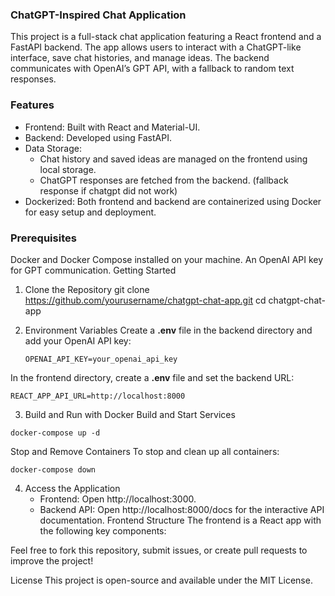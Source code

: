 ### ChatGPT-Inspired Chat Application

This project is a full-stack chat application featuring a React frontend and a FastAPI backend. The app allows users to interact with a ChatGPT-like interface, save chat histories, and manage ideas. The backend communicates with OpenAI’s GPT API, with a fallback to random text responses.

### Features

- Frontend: Built with React and Material-UI.
- Backend: Developed using FastAPI.
- Data Storage:
  - Chat history and saved ideas are managed on the frontend using local storage.
  - ChatGPT responses are fetched from the backend. (fallback response if chatgpt did not work)
- Dockerized: Both frontend and backend are containerized using Docker for easy setup and deployment.

### Prerequisites

Docker and Docker Compose installed on your machine.
An OpenAI API key for GPT communication.
Getting Started

1.  Clone the Repository
    git clone https://github.com/yourusername/chatgpt-chat-app.git
    cd chatgpt-chat-app
2.  Environment Variables
    Create a <b>.env</b> file in the backend directory and add your OpenAI API key:

    `OPENAI_API_KEY=your_openai_api_key`

In the frontend directory, create a <b>.env</b> file and set the backend URL:

`REACT_APP_API_URL=http://localhost:8000`

3. Build and Run with Docker
   Build and Start Services

`docker-compose up -d`

Stop and Remove Containers
To stop and clean up all containers:

`docker-compose down`

4. Access the Application
   - Frontend: Open http://localhost:3000.
   - Backend API: Open http://localhost:8000/docs for the interactive API documentation.
     Frontend Structure
     The frontend is a React app with the following key components:

Feel free to fork this repository, submit issues, or create pull requests to improve the project!

License
This project is open-source and available under the MIT License.
